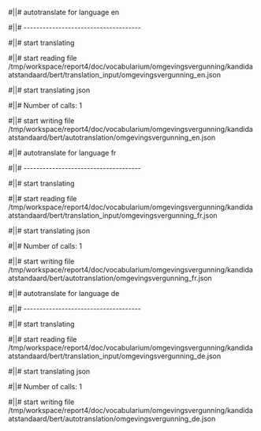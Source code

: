 #||# autotranslate for language en  

#||# -------------------------------------  

#||# start translating  

#||# start reading file /tmp/workspace/report4/doc/vocabularium/omgevingsvergunning/kandidaatstandaard/bert/translation_input/omgevingsvergunning_en.json  

#||# start translating json  

#||# Number of calls: 1  

#||# start writing file /tmp/workspace/report4/doc/vocabularium/omgevingsvergunning/kandidaatstandaard/bert/autotranslation/omgevingsvergunning_en.json  

#||# autotranslate for language fr  

#||# -------------------------------------  

#||# start translating  

#||# start reading file /tmp/workspace/report4/doc/vocabularium/omgevingsvergunning/kandidaatstandaard/bert/translation_input/omgevingsvergunning_fr.json  

#||# start translating json  

#||# Number of calls: 1  

#||# start writing file /tmp/workspace/report4/doc/vocabularium/omgevingsvergunning/kandidaatstandaard/bert/autotranslation/omgevingsvergunning_fr.json  

#||# autotranslate for language de  

#||# -------------------------------------  

#||# start translating  

#||# start reading file /tmp/workspace/report4/doc/vocabularium/omgevingsvergunning/kandidaatstandaard/bert/translation_input/omgevingsvergunning_de.json  

#||# start translating json  

#||# Number of calls: 1  

#||# start writing file /tmp/workspace/report4/doc/vocabularium/omgevingsvergunning/kandidaatstandaard/bert/autotranslation/omgevingsvergunning_de.json  


